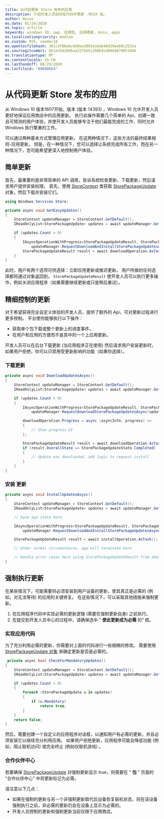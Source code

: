 ```yaml
---
title: 从代码更新 Store 发布的应用
description: 介绍开发人员如何在代码中更新 .MSIX 包。
author: Huios
ms.date: 01/24/2020
ms.topic: article
keywords: windows 10, uwp, 应用包, 应用更新, msix, appx
ms.localizationpriority: medium
ms.custom: RS5, seodec18
ms.openlocfilehash: 381c3f06ebc0d9ea3093e3dab48d29eeb0c2533a
ms.sourcegitcommit: 6b1ec6420dbaa327b65c208b4cd00da87985104b
ms.translationtype: MT
ms.contentlocale: zh-CN
ms.lasthandoff: 08/29/2020
ms.locfileid: "89090664"
---
```

# <a name="update-store-published-apps-from-your-code"></a>从代码更新 Store 发布的应用

从 Windows 10 版本1607开始，版本 (版本 14393) ，Windows 10 允许开发人员更好地保证应用商店中的应用更新。 执行此操作需要几个简单的 Api，创建一致且可预测的用户体验，并使开发人员能够专注于他们最能完成的工作，同时允许 Windows 执行繁重的工作。

可以通过两种基本方式管理应用更新。 在这两种情况下，这些方法的最终结果相同-应用更新。 但是，在一种情况下，您可以选择让系统完成所有工作，而在另一种情况下，您可能希望更深入地控制用户体验。

## <a name="simple-updates"></a>简单更新

首先，最重要的是非常简单的 API 调用，告诉系统检查更新、下载更新，然后请求用户提供安装权限。 首先，使用 [StoreContext](/uwp/api/Windows.Services.Store.StoreContext) 类获取 [StorePackageUpdate](/uwp/api/Windows.Services.Store.StorePackageUpdate) 对象，然后下载并安装它们。

```csharp
using Windows.Services.Store;

private async void GetEasyUpdates()
{
    StoreContext updateManager = StoreContext.GetDefault();
    IReadOnlyList<StorePackageUpdate> updates = await updateManager.GetAppAndOptionalStorePackageUpdatesAsync();

    if (updates.Count > 0)
    {
        IAsyncOperationWithProgress<StorePackageUpdateResult, StorePackageUpdateStatus> downloadOperation = 
            updateManager.RequestDownloadAndInstallStorePackageUpdatesAsync(updates);
        StorePackageUpdateResult result = await downloadOperation.AsTask();
    }
}
```

此时，用户有两个选项可供选择：立即应用更新或推迟更新。 用户所做的任何选择都将通过对象返回到， `StorePackageUpdateResult` 使开发人员可以执行更多操作，例如关闭应用程序（如果需要继续更新或只是稍后重试）。

## <a name="fine-controlled-updates"></a>精细控制的更新

对于希望获得完全自定义体验的开发人员，提供了额外的 Api，可对更新过程进行更多控制。 平台使你能够执行以下操作：

* 获取单个包下载或整个更新上的进度事件。
* 在用户和应用的方便而不是其中的一个上应用更新。

开发人员可以在后台下载更新 (当应用程序正在使用) 然后请求用户安装更新时，如果用户拒绝，你可以只禁用受更新影响的功能（如果你选择）。

### <a name="download-updates"></a>下载更新

```csharp
private async void DownloadUpdatesAsync()
{
    StoreContext updateManager = StoreContext.GetDefault();
    IReadOnlyList<StorePackageUpdate> updates = await updateManager.GetAppAndOptionalStorePackageUpdatesAsync();

    if (updates.Count > 0)
    {
        IAsyncOperationWithProgress<StorePackageUpdateResult, StorePackageUpdateStatus> downloadOperation =
            updateManager.RequestDownloadStorePackageUpdatesAsync(updates);

        downloadOperation.Progress = async (asyncInfo, progress) =>
        {
            // Show progress UI
        };

        StorePackageUpdateResult result = await downloadOperation.AsTask();
        if (result.OverallState == StorePackageUpdateState.Completed)
        {
            // Update was downloaded, add logic to request install
        }
    }
}
```

### <a name="install-updates"></a>安装 更新

```csharp
private async void InstallUpdatesAsync()
{
    StoreContext updateManager = StoreContext.GetDefault();
    IReadOnlyList<StorePackageUpdate> updates = await updateManager.GetAppAndOptionalStorePackageUpdatesAsync();    

    // Save app state here

    IAsyncOperationWithProgress<StorePackageUpdateResult, StorePackageUpdateStatus> installOperation =
        updateManager.RequestDownloadAndInstallStorePackageUpdatesAsync(updates);

    StorePackageUpdateResult result = await installOperation.AsTask();

    // Under normal circumstances, app will terminate here

    // Handle error cases here using StorePackageUpdateResult from above
}
```

## <a name="making-updates-mandatory"></a>强制执行更新

在某些情况下，可能需要将必须安装到用户设备的更新，使其真正是必需的 (例如，对无法等待) 的应用的关键修复。 在这些情况下，可以采取其他措施来强制更新。

1. 在应用程序代码中实现必需的更新逻辑 (需要在强制更新自身) 之前执行。
2. 在提交到开发人员中心的过程中，请确保选中 " **使此更新成为必需** 的" 框。

### <a name="implementing-app-code"></a>实现应用代码

为了充分利用必需的更新，你需要对上面的代码进行一些细微的修改。 需要使用 [StorePackageUpdate 对象](/uwp/api/Windows.Services.Store.StorePackageUpdate) 来确定更新是否是必需的。

```csharp
 private async bool CheckForMandatoryUpdates()
{
    StoreContext updateManager = StoreContext.GetDefault();
    IReadOnlyList<StorePackageUpdate> updates = await updateManager.GetAppAndOptionalStorePackageUpdatesAsync();

    if (updates.Count > 0)
    {
        foreach (StorePackageUpdate u in updates)
        {
            if (u.Mandatory)
                return true;
        }
    }
    return false;
}
```

然后，需要创建一个自定义的应用程序对话框，以通知用户有必需的更新，并且必须安装它以继续充分利用应用。 如果用户拒绝更新，应用程序可能会降低功能 (例如，阻止联机访问) 或完全终止 (例如仅联机游戏) 。

### <a name="partner-center"></a>合作伙伴中心

若要确保 [StorePackageUpdate](/uwp/api/Windows.Services.Store.StorePackageUpdate) 对强制更新显示 true，则需要在 " **包** " 页面的 "合作伙伴中心" 中将更新标记为必需。

请注意以下几点：

* 如果在强制的更新与另一个非强制更新取代后设备恢复联机状态，则在该设备强制执行之前，非必需的更新仍会在设备上显示为必需的。
* 开发人员控制的更新和强制更新当前仅限于应用商店。